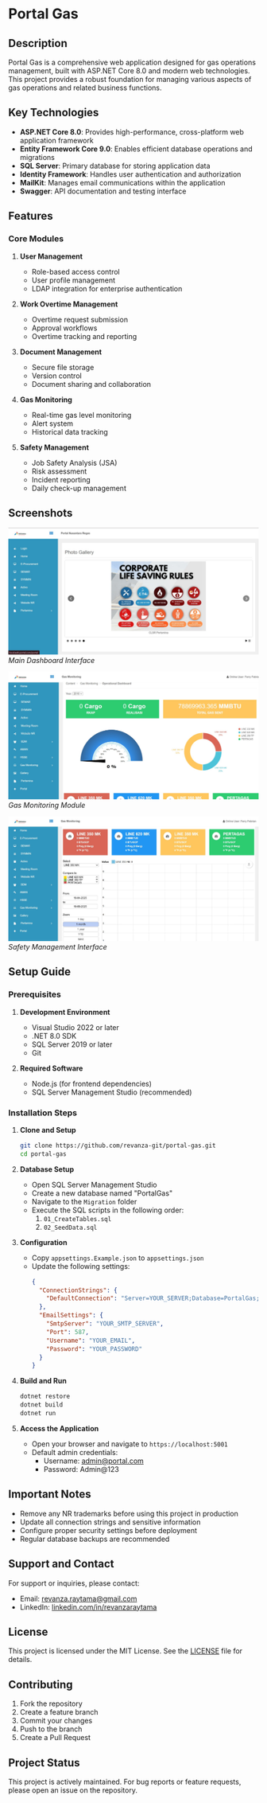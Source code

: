 # Portal Gas

## Description

Portal Gas is a comprehensive web application designed for gas operations management, built with ASP.NET Core 8.0 and modern web technologies. This project provides a robust foundation for managing various aspects of gas operations and related business functions.

## Key Technologies

- **ASP.NET Core 8.0**: Provides high-performance, cross-platform web application framework
- **Entity Framework Core 9.0**: Enables efficient database operations and migrations
- **SQL Server**: Primary database for storing application data
- **Identity Framework**: Handles user authentication and authorization
- **MailKit**: Manages email communications within the application
- **Swagger**: API documentation and testing interface

## Features

### Core Modules
1. **User Management**
   - Role-based access control
   - User profile management
   - LDAP integration for enterprise authentication

2. **Work Overtime Management**
   - Overtime request submission
   - Approval workflows
   - Overtime tracking and reporting

3. **Document Management**
   - Secure file storage
   - Version control
   - Document sharing and collaboration

4. **Gas Monitoring**
   - Real-time gas level monitoring
   - Alert system
   - Historical data tracking

5. **Safety Management**
   - Job Safety Analysis (JSA)
   - Risk assessment
   - Incident reporting
   - Daily check-up management

## Screenshots

![Portal Dashboard](wwwroot/portal0.jpg)
*Main Dashboard Interface*

![Gas Monitoring](wwwroot/portal1.jpg)
*Gas Monitoring Module*

![Safety Management](wwwroot/portal2.jpg)
*Safety Management Interface*

## Setup Guide

### Prerequisites

1. **Development Environment**
   - Visual Studio 2022 or later
   - .NET 8.0 SDK
   - SQL Server 2019 or later
   - Git

2. **Required Software**
   - Node.js (for frontend dependencies)
   - SQL Server Management Studio (recommended)

### Installation Steps

1. **Clone and Setup**
   ```bash
   git clone https://github.com/revanza-git/portal-gas.git
   cd portal-gas
   ```

2. **Database Setup**
   - Open SQL Server Management Studio
   - Create a new database named "PortalGas"
   - Navigate to the `Migration` folder
   - Execute the SQL scripts in the following order:
     1. `01_CreateTables.sql`
     2. `02_SeedData.sql`

3. **Configuration**
   - Copy `appsettings.Example.json` to `appsettings.json`
   - Update the following settings:
     ```json
     {
       "ConnectionStrings": {
         "DefaultConnection": "Server=YOUR_SERVER;Database=PortalGas;Trusted_Connection=True;"
       },
       "EmailSettings": {
         "SmtpServer": "YOUR_SMTP_SERVER",
         "Port": 587,
         "Username": "YOUR_EMAIL",
         "Password": "YOUR_PASSWORD"
       }
     }
     ```

4. **Build and Run**
   ```bash
   dotnet restore
   dotnet build
   dotnet run
   ```

5. **Access the Application**
   - Open your browser and navigate to `https://localhost:5001`
   - Default admin credentials:
     - Username: admin@portal.com
     - Password: Admin@123

## Important Notes

- Remove any NR trademarks before using this project in production
- Update all connection strings and sensitive information
- Configure proper security settings before deployment
- Regular database backups are recommended

## Support and Contact

For support or inquiries, please contact:
- Email: revanza.raytama@gmail.com
- LinkedIn: [linkedin.com/in/revanzaraytama](https://linkedin.com/in/revanzaraytama)

## License

This project is licensed under the MIT License. See the [LICENSE](LICENSE) file for details.

## Contributing

1. Fork the repository
2. Create a feature branch
3. Commit your changes
4. Push to the branch
5. Create a Pull Request

## Project Status

This project is actively maintained. For bug reports or feature requests, please open an issue on the repository.

